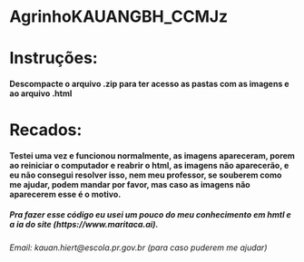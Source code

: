 # AgrinhoKAUANGBH_CCMJz
<h1>Instruções:</h1>
<h4>Descompacte o arquivo .zip para ter acesso as pastas com as imagens e ao arquivo .html</h4>
<h1>Recados:</h1>
<h4>Testei uma vez e funcionou normalmente, as imagens apareceram, porem ao reiniciar o computador e reabrir o html, as imagens não aparecerão, e eu não consegui resolver isso, nem meu professor, se souberem como me ajudar, podem mandar por favor, mas caso as imagens não aparecerem esse é o motivo.</h4>
<h5>Pra fazer esse código eu usei um pouco do meu conhecimento em hmtl e a ia do site (https://www.maritaca.ai).</h5>
<h6>Email: kauan.hiert@escola.pr.gov.br (para caso puderem me ajudar)</h6>

